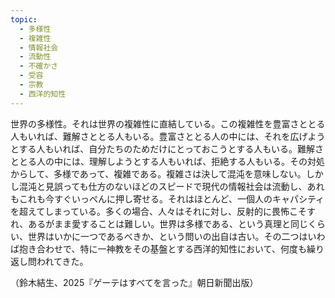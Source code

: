 ```yaml
---
topic:
  - 多様性
  - 複雑性
  - 情報社会
  - 流動性
  - 不確かさ
  - 受容
  - 宗教
  - 西洋的知性
---
```

世界の多様性。それは世界の複雑性に直結している。この複雑性を豊富さととる人もいれば、難解さととる人もいる。豊富さととる人の中には、それを広げようとする人もいれば、自分たちのためだけにとっておこうとする人もいる。難解さととる人の中には、理解しようとする人もいれば、拒絶する人もいる。その対処からして、多様であって、複雑である。複雑さは決して混沌を意味しない。しかし混沌と見誤っても仕方のないほどのスピードで現代の情報社会は流動し、あれもこれも今すぐいっぺんに押し寄せる。それはほとんど、一個人のキャパシティを超えてしまっている。多くの場合、人々はそれに対し、反射的に畏怖こそすれ、あるがまま愛することは難しい。世界は多様である、という真理と同じくらい、世界はいかに一つであるべきか、という問いの出自は古い。その二つはいわば抱き合わせで、特に一神教をその基盤とする西洋的知性において、何度も繰り返し問われてきた。

（鈴木結生、2025『ゲーテはすべてを言った』朝日新聞出版）